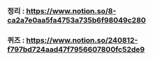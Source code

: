 ### 정리 : https://www.notion.so/8-ca2a7e0aa5fa4753a735b6f98049c280 <br>
### 퀴즈 : https://www.notion.so/240812-f797bd724aad47f7956607800fc52de9